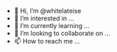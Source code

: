 - 👋 Hi, I’m @whitelateise
- 👀 I’m interested in ...
- 🌱 I’m currently learning ...
- 💞️ I’m looking to collaborate on ...
- 📫 How to reach me ...

<!---
whitelateise/whitelateise is a ✨ special ✨ repository because its `README.md` (this file) appears on your GitHub profile.
You can click the Preview link to take a look at your changes.
--->
